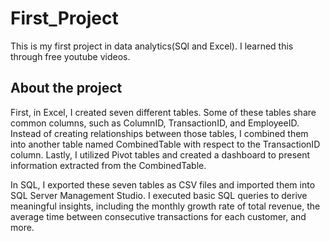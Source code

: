 # First_Project
This is my first project in data analytics(SQl and Excel). 
I learned this through free youtube videos.

## About the project

First, in Excel, I created seven different tables. Some of these tables share common columns, such as ColumnID, TransactionID, and EmployeeID. 
Instead of creating relationships between those tables, I combined them into another table named CombinedTable with respect to the TransactionID column.
Lastly, I utilized Pivot tables and created a dashboard to present information extracted from the CombinedTable.


In SQL, I exported these seven tables as CSV files and imported them into SQL Server Management Studio. 
I executed basic SQL queries to derive meaningful insights, including the monthly growth rate of total revenue, 
the average time between consecutive transactions for each customer, and more.

